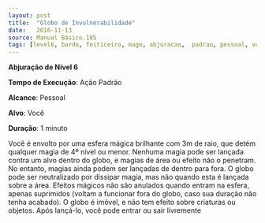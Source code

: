 ```yaml
---
layout: post
title:  "Globo de Invulnerabilidade"
date:   2016-11-13
source: Manual Básico.185
tags: [level6, bardo, feiticeiro, mago, abjuracao,  padrao, pessoal, voce, minuto]
---
```


**Abjuração de Nível 6**

**Tempo de Execução**: Ação Padrão

**Alcance**: Pessoal

**Alvo**: Você

**Duração**: 1 minuto

Você é envolto por uma esfera mágica brilhante com 3m de raio, que detém qualquer magia de 4º nível ou menor. 
Nenhuma magia pode ser lançada contra um alvo dentro do globo, e magias de área ou efeito não o penetram. 
No entanto, magias ainda podem ser lançadas de dentro para fora.
O globo pode ser neutralizado por dissipar magia, mas não quando esta é lançada sobre a área. 
Efeitos mágicos não são anulados quando entram na esfera, apenas suprimidos (voltam a funcionar fora do globo, caso sua duração não tenha acabado).
O globo é imóvel, e não tem efeito sobre criaturas ou objetos. Após lançá-lo, você pode entrar ou sair livremente